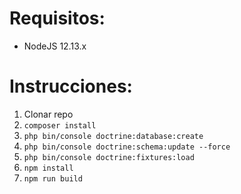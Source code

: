 # Requisitos:

* NodeJS 12.13.x

# Instrucciones:

1. Clonar repo
1. `composer install`
1. `php bin/console doctrine:database:create`
1. `php bin/console doctrine:schema:update --force`
1. `php bin/console doctrine:fixtures:load`
1. `npm install`
1. `npm run build`